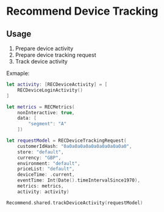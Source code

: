 # Recommend Device Tracking

## Usage

1. Prepare device activity
2. Prepare device tracking request
3. Track device activity

Exmaple:
```swift
let activity: [RECDeviceActivity] = [
    RECDeviceLoginActivity()
]

let metrics = RECMetrics(
    nonInteractive: true,
    data: [
        "segment": "A"
    ])

let requestModel = RECDeviceTrackingRequest(
    customerIdHash: "0a0a0a0a0a0a0a0a0a0a0a0",
    store: "default",
    currency: "GBP",
    environment: "default",
    priceList: "default",
    deviceTime: .current,
    eventTime: Int(Date().timeIntervalSince1970),
    metrics: metrics,
    activity: activity)

Recommend.shared.trackDeviceActivity(requestModel)
```
